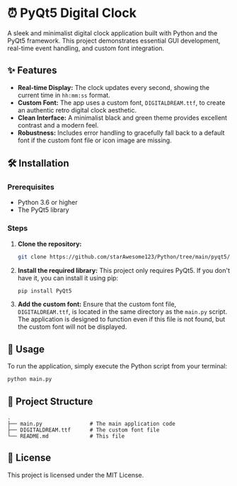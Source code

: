 # ⏰ PyQt5 Digital Clock

A sleek and minimalist digital clock application built with Python and the PyQt5 framework. This project demonstrates essential GUI development, real-time event handling, and custom font integration.

## ✨ Features

- **Real-time Display:** The clock updates every second, showing the current time in `hh:mm:ss` format.
- **Custom Font:** The app uses a custom font, `DIGITALDREAM.ttf`, to create an authentic retro digital clock aesthetic.
- **Clean Interface:** A minimalist black and green theme provides excellent contrast and a modern feel.
- **Robustness:** Includes error handling to gracefully fall back to a default font if the custom font file or icon image are missing.

## 🛠️ Installation

### Prerequisites

- Python 3.6 or higher
- The PyQt5 library

### Steps

1.  **Clone the repository:**
    ```bash
    git clone https://github.com/starAwesome123/Python/tree/main/pyqt5/Digital_Clock
    ```

2.  **Install the required library:**
    This project only requires PyQt5. If you don't have it, you can install it using pip:
    ```bash
    pip install PyQt5
    ```

3.  **Add the custom font:**
    Ensure that the custom font file, `DIGITALDREAM.ttf`, is located in the same directory as the `main.py` script. The application is designed to function even if this file is not found, but the custom font will not be displayed.

## 🚀 Usage

To run the application, simply execute the Python script from your terminal:
```bash
python main.py
```

## 📁 Project Structure

```
.
├── main.py               # The main application code
├── DIGITALDREAM.ttf      # The custom font file
└── README.md             # This file
```

## 📄 License

This project is licensed under the MIT License.
